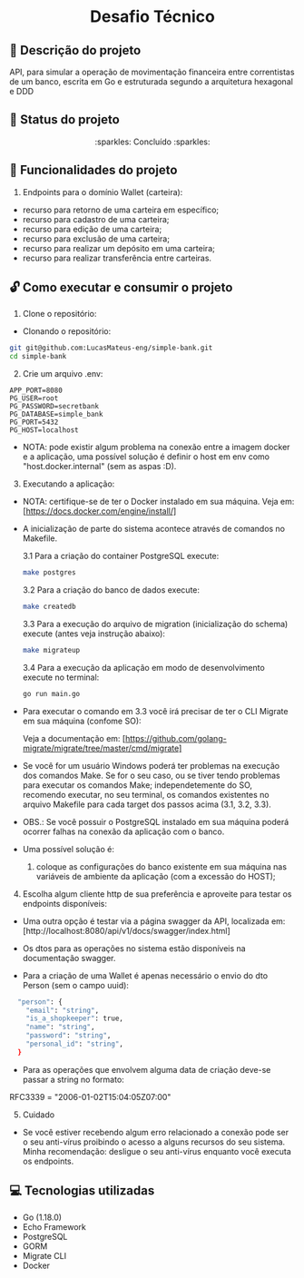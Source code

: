 <h1 align="center"> Desafio Técnico </h1>

## :scroll: Descrição do projeto

API, para simular a operação de movimentação financeira entre correntistas de um banco, escrita em Go e estruturada segundo a arquitetura hexagonal e DDD

## :wrench: Status do projeto

<p align=center> :sparkles: Concluído :sparkles: </p>

## :hammer: Funcionalidades do projeto

1. Endpoints para o domínio Wallet (carteira):

- recurso para retorno de uma carteira em específico;
- recurso para cadastro de uma carteira;
- recurso para edição de uma carteira;
- recurso para exclusão de uma carteira;
- recurso para realizar um depósito em uma carteira;
- recurso para realizar transferência entre carteiras.

## :unlock: Como executar e consumir o projeto

1. Clone o repositório:

- Clonando o repositório:

```bash
git git@github.com:LucasMateus-eng/simple-bank.git
cd simple-bank
```

2. Crie um arquivo .env:

```
APP_PORT=8080
PG_USER=root
PG_PASSWORD=secretbank
PG_DATABASE=simple_bank
PG_PORT=5432
PG_HOST=localhost
```

- NOTA: pode existir algum problema na conexão entre a imagem docker e a aplicação, uma possível solução é definir o host em env como "host.docker.internal" (sem as aspas :D).

3. Executando a aplicação:

- NOTA: certifique-se de ter o Docker instalado em sua máquina. Veja em: [https://docs.docker.com/engine/install/]

- A inicialização de parte do sistema acontece através de comandos no Makefile.

  3.1 Para a criação do container PostgreSQL execute:

  ```bash
  make postgres
  ```

  3.2 Para a criação do banco de dados execute:

  ```bash
  make createdb
  ```

  3.3 Para a execução do arquivo de migration (inicialização do schema) execute (antes veja instrução abaixo):

  ```bash
  make migrateup
  ```

  3.4 Para a execução da aplicação em modo de desenvolvimento execute no terminal:

  ```bash
  go run main.go
  ```

- Para executar o comando em 3.3 você irá precisar de ter o CLI Migrate em sua máquina (confome SO):

  Veja a documentação em: [https://github.com/golang-migrate/migrate/tree/master/cmd/migrate]

- Se você for um usuário Windows poderá ter problemas na execução dos comandos Make. Se for o seu caso, ou se tiver tendo problemas para executar os comandos Make; independetemente do SO, recomendo executar, no seu terminal, os comandos existentes no arquivo Makefile para cada target dos passos acima (3.1, 3.2, 3.3).

- OBS.: Se você possuir o PostgreSQL instalado em sua máquina poderá ocorrer falhas na conexão da aplicação com o banco.
- Uma possível solução é:

  1. coloque as configurações do banco existente em sua máquina nas variáveis de ambiente da aplicação (com a excessão do HOST);

4. Escolha algum cliente http de sua preferência e aproveite para testar os endpoints disponíveis:

- Uma outra opção é testar via a página swagger da API, localizada em: [http://localhost:8080/api/v1/docs/swagger/index.html]

- Os dtos para as operações no sistema estão disponíveis na documentação swagger.

- Para a criação de uma Wallet é apenas necessário o envio do dto Person (sem o campo uuid):

```bash
  "person": {
    "email": "string",
    "is_a_shopkeeper": true,
    "name": "string",
    "password": "string",
    "personal_id": "string",
  }
```

- Para as operações que envolvem alguma data de criação deve-se passar a string no formato:

RFC3339 = "2006-01-02T15:04:05Z07:00"

5. Cuidado

- Se você estiver recebendo algum erro relacionado a conexão pode ser o seu anti-vírus proibindo o acesso a alguns recursos do seu sistema. Minha recomendação: desligue o seu anti-vírus enquanto você executa os endpoints.

## :computer: Tecnologias utilizadas

- Go (1.18.0)
- Echo Framework
- PostgreSQL
- GORM
- Migrate CLI
- Docker
